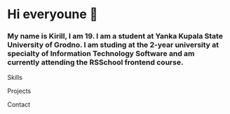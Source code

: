 # Hi everyoune 👋

### My name is Kirill, I am 19. I am a student at Yanka Kupala State University of Grodno. I am studing at the 2-year university at specialty of Information Technology Software and am currently attending the RSSchool frontend course.

Skills

Projects

Contact